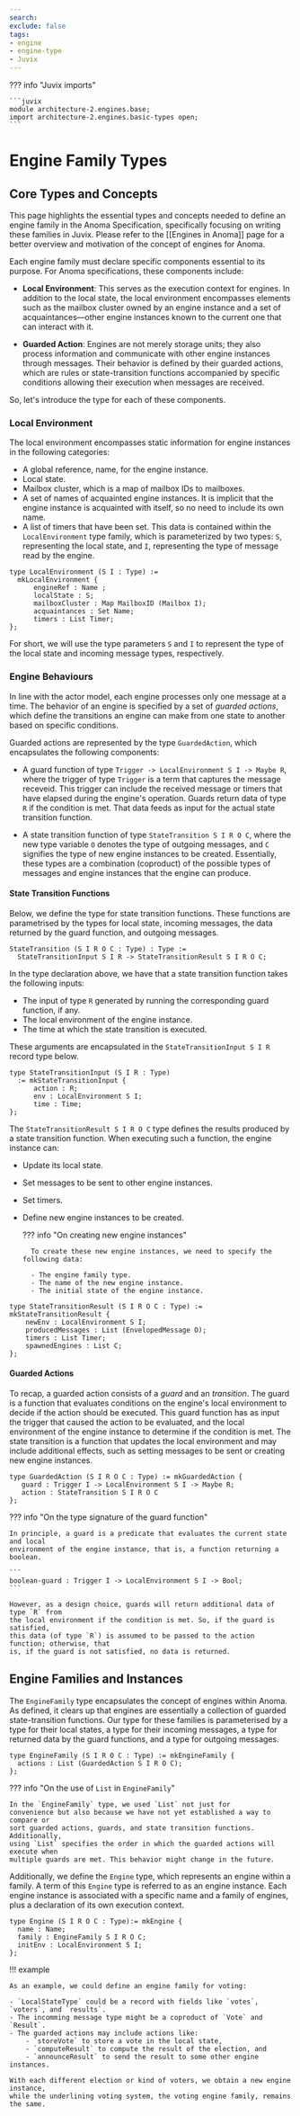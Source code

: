 ```yaml
---
search:
exclude: false
tags:
- engine
- engine-type
- Juvix
---
```



??? info "Juvix imports"

    ```juvix
    module architecture-2.engines.base;
    import architecture-2.engines.basic-types open;
    ```


# Engine Family Types

## Core Types and Concepts

This page highlights the essential types and concepts needed to define an engine
family in the Anoma Specification, specifically focusing on writing these
families in Juvix. Please refer to the [[Engines in Anoma]] page for a better
overview and motivation of the concept of engines for Anoma.

Each engine family must declare specific components essential to its purpose.
For Anoma specifications, these components include:

- **Local Environment**: This serves as the execution context for engines.
  In addition to the local state, the local
  environment encompasses elements such as the mailbox cluster owned by an
  engine instance and a set of acquaintances—other engine instances known to the
  current one that can interact with it.

- **Guarded Action**: Engines are not merely storage units; they also process
  information and communicate with other engine instances through messages.
  Their behavior is defined by their guarded actions, which are rules or
  state-transition functions accompanied by specific conditions allowing their
  execution when messages are received.

So, let's introduce the type for each of these components. 


### Local Environment

The local environment encompasses static information for engine instances in the
following categories:

- A global reference, name, for the engine instance.
- Local state.
- Mailbox cluster, which is a map of mailbox IDs to mailboxes.
- A set of names of acquainted engine instances. It is implicit that the engine
  instance is acquainted with itself, so no need to include its own name.
- A list of timers that have been set. This data is contained within the
`LocalEnvironment` type family, which is parameterized by two types: `S`,
representing the local state, and `I`, representing the type of message read by
the engine.

```juvix
type LocalEnvironment (S I : Type) := 
  mkLocalEnvironment {
      engineRef : Name ;
      localState : S;
      mailboxCluster : Map MailboxID (Mailbox I); 
      acquaintances : Set Name;
      timers : List Timer;
};
```

For short, we will use the type parameters `S` and `I` to represent 
the type of the local state and incoming message types, respectively.

### Engine Behaviours

In line with the actor model, each engine processes only one message at a time.
The behavior of an engine is specified by a set of _guarded actions_, which define
the transitions an engine can make from one state to another based on specific
conditions.

Guarded actions are represented by the type `GuardedAction`, which encapsulates
the following components:
 
- A guard function of type `Trigger -> LocalEnvironment S I -> Maybe R`, where
  the trigger of type `Trigger` is a term that captures the message receveid. This
  trigger can include the received message or timers that have elapsed during
  the engine's operation. Guards return data of type `R` if the condition is met.
  That data feeds as input for the actual state transition function.

- A state transition function of type `StateTransition S I R O C`, where the new
type variable `O` denotes the type of outgoing messages, and `C` signifies the
type of new engine instances to be created. Essentially, these types are a combination
(coproduct) of the possible types of messages and engine instances that the engine can produce.

#### State Transition Functions

Below, we define the type for state transition functions. These functions are
parametrised by the types for local state, incoming messages, the data returned
by the guard function, and outgoing messages.

```juvix
StateTransition (S I R O C : Type) : Type :=
  StateTransitionInput S I R -> StateTransitionResult S I R O C;
```

In the type declaration above, we have that a state transition function takes the following inputs:

- The input of type `R` generated by running the corresponding guard function, if any.
- The local environment of the engine instance.
- The time at which the state transition is executed.

These arguments are encapsulated in the `StateTransitionInput S I R` record type below.

```juvix
type StateTransitionInput (S I R : Type)
  := mkStateTransitionInput {
      action : R; 
      env : LocalEnvironment S I;
      time : Time;
};
```

The `StateTransitionResult S I R O C` type defines the results produced by a state
transition function. When executing such a function, the engine instance can:

- Update its local state.
- Set messages to be sent to other engine instances.
- Set timers.
- Define new engine instances to be created.

    ??? info "On creating new engine instances"
          
        To create these new engine instances, we need to specify the following data:

        - The engine family type.
        - The name of the new engine instance.
        - The initial state of the engine instance.

```juvix
type StateTransitionResult (S I R O C : Type) := mkStateTransitionResult {
    newEnv : LocalEnvironment S I;
    producedMessages : List (EnvelopedMessage O);
    timers : List Timer;
    spawnedEngines : List C;
};
```


#### Guarded Actions

To recap, a guarded action consists of a _guard_ and an _transition_. The guard
is a function that evaluates conditions on the engine's local environment to
decide if the action should be executed. This guard function has as input the
trigger that caused the action to be evaluated, and the local environment of the
engine instance to determine if the condition is met. The state transition is a
function that updates the local environment and may include additional effects,
such as setting messages to be sent or creating new engine instances.


```juvix
type GuardedAction (S I R O C : Type) := mkGuardedAction {
   guard : Trigger I -> LocalEnvironment S I -> Maybe R;
   action : StateTransition S I R O C
};
```

??? info "On the type signature of the guard function"

    In principle, a guard is a predicate that evaluates the current state and local
    environment of the engine instance, that is, a function returning a boolean. 
    
    ```
    boolean-guard : Trigger I -> LocalEnvironment S I -> Bool;
    ```

    However, as a design choice, guards will return additional data of type `R` from
    the local environment if the condition is met. So, if the guard is satisfied,
    this data (of type `R`) is assumed to be passed to the action function; otherwise, that
    is, if the guard is not satisfied, no data is returned. 

## Engine Families and Instances

The `EngineFamily` type encapsulates the concept of engines within Anoma. As defined,
it clears up that engines are essentially a collection of guarded state-transition
functions. Our type for these families is parameterised by a type for their local states,
a type for their incoming messages, a type for returned data by the guard functions, and
a type for outgoing messages.

```juvix
type EngineFamily (S I R O C : Type) := mkEngineFamily {
  actions : List (GuardedAction S I R O C);
};
```

??? info "On the use of `List` in `EngineFamily`"

    In the `EngineFamily` type, we used `List` not just for
    convenience but also because we have not yet established a way to compare or
    sort guarded actions, guards, and state transition functions. Additionally,
    using `List` specifies the order in which the guarded actions will execute when
    multiple guards are met. This behavior might change in the future.

Additionally, we define the `Engine` type, which represents an engine within a family.
A term of this `Engine` type is referred to as an engine instance. Each engine instance
is associated with a specific name and a family of engines, plus a declaration of its own
execution context.

```juvix
type Engine (S I R O C : Type):= mkEngine {
  name : Name;
  family : EngineFamily S I R O C;
  initEnv : LocalEnvironment S I;
};
```

!!! example

    As an example, we could define an engine family for voting:

    - `LocalStateType` could be a record with fields like `votes`, `voters`, and `results`.
    - The incomming message type might be a coproduct of `Vote` and `Result`.
    - The guarded actions may include actions like:
        - `storeVote` to store a vote in the local state,
        - `computeResult` to compute the result of the election, and
        - `announceResult` to send the result to some other engine instances.

    With each different election or kind of voters, we obtain a new engine instance,
    while the underlining voting system, the voting engine family, remains the same.

